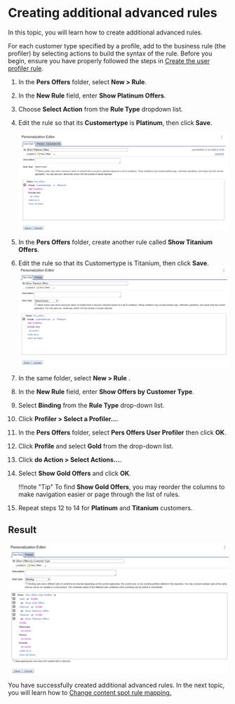 # Creating additional advanced rules

In this topic, you will learn how to create additional advanced rules.

For each customer type specified by a profile, add to the business rule (the profiler) by selecting actions to build the syntax of the rule. Before you begin, ensure you have properly followed the steps in [Create the user profiler rule](pzn_demo_create_user_profiler_rule.md#).  

1. In the **Pers Offers** folder, select **New > Rule**.  

2. In the **New Rule** field, enter **Show Platinum Offers**.  

3. Choose **Select Action** from the **Rule Type** dropdown list.  

4. Edit the rule so that its **Customertype** is **Platinum**, then click **Save**.  

    ![Show Platinium Offers Rule](./images/show_platinium_offer_rule.png)  

5. In the **Pers Offers** folder, create another rule called **Show Titanium Offers**.  

6. Edit the rule so that its Customertype is Titanium, then click **Save**.
    ![Show Titanium Offers Rule](./images/show_titanium_offers_rule.png)  

7. In the same folder, select **New > Rule** .

8. In the **New Rule** field, enter **Show Offers by Customer Type**.

9. Select **Binding** from the **Rule Type** drop-down list.  

10. Click **Profiler > Select a Profiler...**.  

11. In the **Pers Offers** folder, select **Pers Offers User Profiler** then click **OK**.  

12. Click **Profile** and select **Gold** from the drop-down list.  

13. Click **do Action > Select Actions...**.  

14. Select **Show Gold Offers** and click **OK**.  

    !!!note "Tip"
        To find **Show Gold Offers**, you may reorder the columns to make navigation easier or page through the list of rules.

15. Repeat steps 12 to 14 for **Platinum** and **Titanium** customers.  

## Result

![Show offers by customer type](./images/show_offers_by_customer_type_rule.png)

You have successfully created additional advanced rules. In the next topic, you will learn how to [Change content spot rule mapping.](./pzn_demo_change_content_spot_rule_mapping.md)
